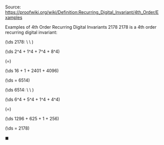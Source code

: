 # 

Source: https://proofwiki.org/wiki/Definition:Recurring_Digital_Invariant/4th_Order/Examples

Examples of $4$th Order Recurring Digital Invariants
2178
$2178$ is a $4$th order recurring digital invariant:








\(\ds 2178: \ \ \)





\(\ds 2^4 + 1^4 + 7^4 + 8^4\)

\(=\)







\(\ds 16 + 1 + 2401 + 4096\)

\(\ds = 6514\)












\(\ds 6514: \ \ \)





\(\ds 6^4 + 5^4 + 1^4 + 4^4\)

\(=\)







\(\ds 1296 + 625 + 1 + 256\)

\(\ds = 2178\)







$\blacksquare$





